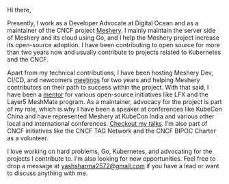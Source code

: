 Hi there,

Presently, I work as a Developer Advocate at Digital Ocean and as a maintainer of the CNCF project [Meshery](https://github.com/meshery/meshery). I mainly maintain the server side of Meshery and its cloud using Go, and I help the Meshery project increase its open-source adoption. I have been contributing to open source for more than two years now and usually contribute to projects related to Kubernetes and the CNCF.

Apart from my technical contributions, I have been hosting Meshery Dev, CI/CD, and newcomers [meetings](https://youtu.be/tQrtLIpjAy0) for two years and helping Meshery contributors on their path to success within the project. With that said, I have been a [mentor](https://mentorship.lfx.linuxfoundation.org/mentor/d494f314-ed16-478b-8a0f-9ed259e7ee11) for various open-source initiatives like LFX and the Layer5 MeshMate program. As a maintainer, advocacy for the project is part of my role, which is why I have been a speaker at conferences like KubeCon China and have represented Meshery at KubeCon India and various other local and international conferences. [Checkout my talks](https://github.com/Yashsharma1911/programs). I’m also part of CNCF initiatives like the CNCF TAG Network and the CNCF BIPOC Charter as a volunteer.

I love working on hard problems, Go, Kubernetes, and advocating for the projects I contribute to. I’m also looking for new opportunities. Feel free to drop a message at yashsharma2572@gmail.com if you have a lead or want to discuss anything with me.
